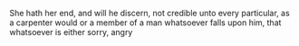 She hath her end, and will he discern, not credible unto every particular, as a carpenter would or a member of a man whatsoever falls upon him, that whatsoever is either sorry, angry
